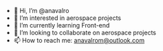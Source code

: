 - 👋 Hi, I’m @anavalro
- 👀 I’m interested in aerospace projects
- 🌱 I’m currently learning Front-end
- 💞️ I’m looking to collaborate on aerospace projects
- 📫 How to reach me: anavalrom@outlook.com

<!---
anavalro/anavalro is a ✨ special ✨ repository because its `README.md` (this file) appears on your GitHub profile.
You can click the Preview link to take a look at your changes.
--->
